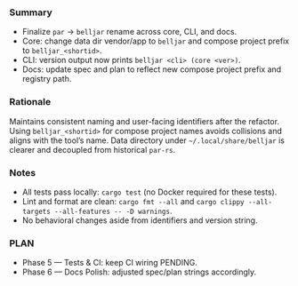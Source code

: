 ### Summary

- Finalize `par` -> `belljar` rename across core, CLI, and docs.
- Core: change data dir vendor/app to `belljar` and compose project prefix to `belljar_<shortid>`.
- CLI: version output now prints `belljar <cli> (core <ver>)`.
- Docs: update spec and plan to reflect new compose project prefix and registry path.

### Rationale

Maintains consistent naming and user-facing identifiers after the refactor. Using `belljar_<shortid>` for compose project names avoids collisions and aligns with the tool’s name. Data directory under `~/.local/share/belljar` is clearer and decoupled from historical `par-rs`.

### Notes

- All tests pass locally: `cargo test` (no Docker required for these tests).
- Lint and format are clean: `cargo fmt --all` and `cargo clippy --all-targets --all-features -- -D warnings`.
- No behavioral changes aside from identifiers and version string.

### PLAN

- Phase 5 — Tests & CI: keep CI wiring PENDING.
- Phase 6 — Docs Polish: adjusted spec/plan strings accordingly.

